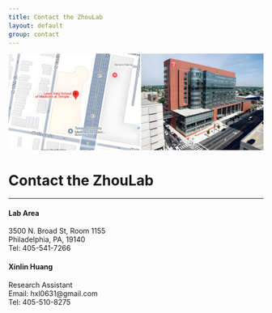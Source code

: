 ```yaml
---
title: Contact the ZhouLab
layout: default
group: contact
---
```


<img class="img-fluid mx-auto d-block" src="/static/img/contact1.jpg" alt="contact1" style="paddig-bottom:0.5em;">


# Contact the ZhouLab
---

<div class="row">

<div class="col-md-4">

  <h4>Lab Area </h4>
  3500 N. Broad St, Room 1155 <br>
  Philadelphia, PA, 19140  <br>
  Tel: 405-541-7266

</div>

<div class="col-md-4">

  <h4> Xinlin Huang</h4>
  Research Assistant <br>
  Email:  hxl0631@gmail.com  <br>
  Tel: 405-510-8275

</div>

<div class="col-md-4">

  
 
</div>

</div>

